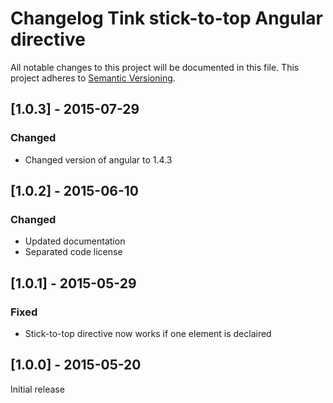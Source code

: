 # Changelog Tink stick-to-top Angular directive

All notable changes to this project will be documented in this file.
This project adheres to [Semantic Versioning](http://semver.org/).

<!--
## [Unreleased] - [unreleased]

### Added
### Changed
### Deprecated
### Removed
### Fixed
### Security
-->

## [1.0.3] - 2015-07-29

### Changed
- Changed version of angular to 1.4.3

## [1.0.2] - 2015-06-10

### Changed
- Updated documentation
- Separated code license



## [1.0.1] - 2015-05-29

### Fixed
- Stick-to-top directive now works if one element is declaired



## [1.0.0] - 2015-05-20

Initial release
